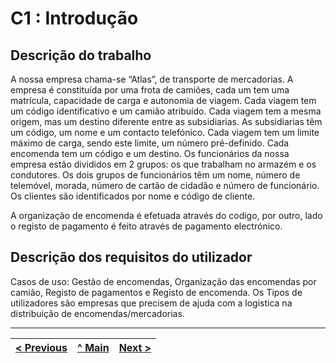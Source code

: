 # C1 : Introdução


## Descrição do trabalho

A nossa empresa chama-se “Atlas”, de transporte de mercadorias. A empresa é constituída por uma frota de camiões, cada um tem uma matrícula, capacidade de carga e autonomia de viagem.
Cada viagem tem um código identificativo e um camião atribuído. Cada viagem tem a mesma origem, mas um destino diferente entre as subsidiarias.
As subsidiarias têm um código, um nome e um contacto telefónico.
Cada viagem tem um limite máximo de carga, sendo este limite, um número pré-definido.
Cada encomenda tem um código e um destino.
Os funcionários da nossa empresa estão divididos em 2 grupos: os que trabalham no armazém e os condutores.
Os dois grupos de funcionários têm um nome, número de telemóvel, morada, número de cartão de cidadão e número de funcionário.
Os clientes são identificados por nome e código de cliente.

A organização de encomenda é efetuada através do codigo, por outro, lado o registo de pagamento é feito através de pagamento electrónico.

## Descrição dos requisitos do utilizador

Casos de uso: Gestão de encomendas, Organização das encomendas por camião, Registo de pagamentos e Registo de encomenda.
Os Tipos de utilizadores são empresas que precisem de ajuda com a logistica na distribuição de encomendas/mercadorias.

---
[< Previous](rebd00.md) | [^ Main](https://github.com/SIBD08/SIBD08-Atlas/) | [Next >](rebd02.md)
:--- | :---: | ---: 
